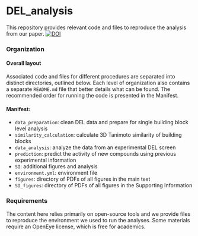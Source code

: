 # DEL_analysis
This repository provides relevant code and files to reproduce the analysis from our paper. 
[![DOI](https://zenodo.org/badge/594168758.svg)](https://zenodo.org/badge/latestdoi/594168758)

### Organization
#### Overall layout
Associated code and files for different procedures are separated into distinct directories, outlined below. Each level of organization also contains a separate `README.md` file that better details what can be found. The recommended order for running the code is presented in the Manifest. 

#### Manifest:
- `data_preparation`: clean DEL data and prepare for single building block level analysis
- `similarity_calculation`: calculate 3D Tanimoto similarity of building blocks
- `data_analysis`: analyze the data from an experimental DEL screen
- `prediction`: predict the activity of new compounds using previous experimental information
- `SI`: additional figures and analysis 
- `environment.yml`: environment file
- `figures`: directory of PDFs of all figures in the main text
- `SI_figures`: directory of PDFs of all figures in the Supporting Information

### Requirements
The content here relies primarily on open-source tools and we provide files to reproduce the environment we used to run the analyses. Some materials require an OpenEye license, which is free for academics. 

